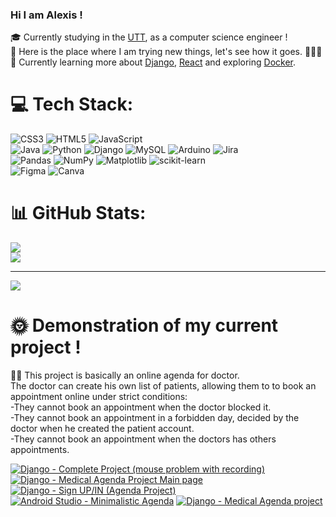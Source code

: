 ### Hi I am Alexis !

🎓 Currently studying in the [UTT](https://www.utt.fr/), as a computer science engineer !<br/>
🔎 Here is the place where I am trying new things, let's see how it goes. 🐢🐢🐢<br/>
📖 Currently learning more about [Django](https://www.djangoproject.com/), [React](https://fr.react.dev/) and exploring [Docker](https://www.docker.com/).<br/>


# 💻 Tech Stack:
![CSS3](https://img.shields.io/badge/css3-%231572B6.svg?style=for-the-badge&logo=css3&logoColor=white) ![HTML5](https://img.shields.io/badge/html5-%23E34F26.svg?style=for-the-badge&logo=html5&logoColor=white) ![JavaScript](https://img.shields.io/badge/javascript-%23323330.svg?style=for-the-badge&logo=javascript&logoColor=%23F7DF1E) <br/>
![Java](https://img.shields.io/badge/java-%23ED8B00.svg?style=for-the-badge&logo=openjdk&logoColor=white) 
![Python](https://img.shields.io/badge/python-3670A0?style=for-the-badge&logo=python&logoColor=ffdd54) ![Django](https://img.shields.io/badge/django-%23092E20.svg?style=for-the-badge&logo=django&logoColor=white) 
![MySQL](https://img.shields.io/badge/mysql-%2300000f.svg?style=for-the-badge&logo=mysql&logoColor=white)
![Arduino](https://img.shields.io/badge/-Arduino-00979D?style=for-the-badge&logo=Arduino&logoColor=white) ![Jira](https://img.shields.io/badge/jira-%230A0FFF.svg?style=for-the-badge&logo=jira&logoColor=white)
<br/>
![Pandas](https://img.shields.io/badge/pandas-%23150458.svg?style=for-the-badge&logo=pandas&logoColor=white) ![NumPy](https://img.shields.io/badge/numpy-%23013243.svg?style=for-the-badge&logo=numpy&logoColor=white) ![Matplotlib](https://img.shields.io/badge/Matplotlib-%23ffffff.svg?style=for-the-badge&logo=Matplotlib&logoColor=black) ![scikit-learn](https://img.shields.io/badge/scikit--learn-%23F7931E.svg?style=for-the-badge&logo=scikit-learn&logoColor=white)
<br/>
![Figma](https://img.shields.io/badge/figma-%23F24E1E.svg?style=for-the-badge&logo=figma&logoColor=white)
![Canva](https://img.shields.io/badge/Canva-%2300C4CC.svg?style=for-the-badge&logo=Canva&logoColor=white)
<br/>

# 📊 GitHub Stats:
![](https://github-readme-stats.vercel.app/api?username=AlexisHoo&theme=dark&hide_border=false&include_all_commits=false&count_private=false)<br/>
![](https://github-readme-streak-stats.herokuapp.com/?user=AlexisHoo&theme=dark&hide_border=false)<br/>

---
[![](https://visitcount.itsvg.in/api?id=AlexisHoo&icon=0&color=0)](https://visitcount.itsvg.in)

<!-- Proudly created with GPRM ( https://gprm.itsvg.in ) -->

# 🌞 Demonstration of my current project !
👩‍⚕️ This project is basically an online agenda for doctor.<br/>
The doctor can create his own list of patients, allowing them to to book an appointment online under strict conditions:<br/>
-They cannot book an appointment when the doctor blocked it.<br/>
-They cannot book an appointment in a forbidden day, decided by the doctor when he created the patient account.<br/>
-They cannot book an appointment when the doctors has others appointments.<br/>

<!-- BEGIN YOUTUBE-CARDS -->
[![Django  - Complete Project (mouse problem with recording)](https://ytcards.demolab.com/?id=A3BXryZaDOo&title=Django++-+Complete+Project+%28mouse+problem+with+recording%29&lang=en&timestamp=1714754491&background_color=%230d1117&title_color=%23ffffff&stats_color=%23dedede&max_title_lines=1&width=250&border_radius=5 "Django  - Complete Project (mouse problem with recording)")](https://www.youtube.com/watch?v=A3BXryZaDOo)
[![Django - Medical Agenda Project Main page](https://ytcards.demolab.com/?id=qI3eCVTG2QE&title=Django+-+Medical+Agenda+Project+Main+page&lang=en&timestamp=1714069214&background_color=%230d1117&title_color=%23ffffff&stats_color=%23dedede&max_title_lines=1&width=250&border_radius=5 "Django - Medical Agenda Project Main page")](https://www.youtube.com/watch?v=qI3eCVTG2QE)
[![Django - Sign UP/IN (Agenda Project)](https://ytcards.demolab.com/?id=vxyxJWRI5YQ&title=Django+-+Sign+UP%2FIN+%28Agenda+Project%29&lang=en&timestamp=1714067481&background_color=%230d1117&title_color=%23ffffff&stats_color=%23dedede&max_title_lines=1&width=250&border_radius=5 "Django - Sign UP/IN (Agenda Project)")](https://www.youtube.com/watch?v=vxyxJWRI5YQ)
[![Android Studio - Minimalistic Agenda](https://ytcards.demolab.com/?id=bLwWKng0lH0&title=Android+Studio+-+Minimalistic+Agenda&lang=en&timestamp=1712320228&background_color=%230d1117&title_color=%23ffffff&stats_color=%23dedede&max_title_lines=1&width=250&border_radius=5 "Android Studio - Minimalistic Agenda")](https://www.youtube.com/watch?v=bLwWKng0lH0)
[![Django - Medical Agenda project](https://ytcards.demolab.com/?id=AMv5mU-1T6g&title=Django+-+Medical+Agenda+project&lang=en&timestamp=1712279296&background_color=%230d1117&title_color=%23ffffff&stats_color=%23dedede&max_title_lines=1&width=250&border_radius=5 "Django - Medical Agenda project")](https://www.youtube.com/watch?v=AMv5mU-1T6g)
<!-- END YOUTUBE-CARDS -->
